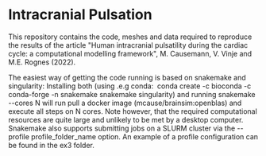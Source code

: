 # Intracranial Pulsation

This repository contains the code, meshes and data required to reproduce the results of the article "Human intracranial pulsatility during the cardiac cycle: a computational modelling framework", M. Causemann, V. Vinje and M.E. Rognes (2022).

The easiest way of getting the code running is based on snakemake and singularity: Installing both (using .e.g conda:  conda create -c bioconda -c conda-forge -n snakemake snakemake singularity) and running snakemake --cores N will run pull a docker image (mcause/brainsim:openblas) and execute all steps on N cores. Note however, that the required computational resources are quite large and unlikely to be met by a desktop computer. Snakemake also supports submitting jobs on a SLURM cluster via the --profile profile_folder_name option. An example of a profile configuration can be found in the ex3 folder.
